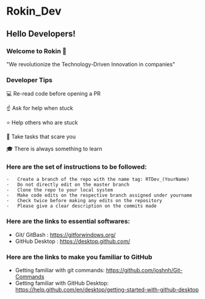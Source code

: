 # Rokin_Dev

## Hello Developers!

### Welcome to Rokin :rocket:

"We revolutionize the Technology-Driven Innovation in companies"

### Developer Tips

:computer: Re-read code before opening a PR

:point_up: Ask for help when stuck

:star: Help others who are stuck

:punch: Take tasks that scare you

:mortar_board: There is always something to learn

### Here are the set of instructions to be followed:

	-	Create a branch of the repo with the name tag: RTDev_(YourName)
	-	Do not directly edit on the master branch
	-	Clone the repo to your local system
	-	Make code edits on the respective branch assigned under yourname
	-	Check twice before making any edits on the repository
	-	Please give a clear description on the commits made
  
### Here are the links to essential softwares:

- Git/ GitBash : https://gitforwindows.org/
- GitHub Desktop : https://desktop.github.com/ 

### Here are the links to make you familiar to GitHub

- Getting familiar with git commands: https://github.com/joshnh/Git-Commands
- Getting familiar with GitHub Desktop: https://help.github.com/en/desktop/getting-started-with-github-desktop
